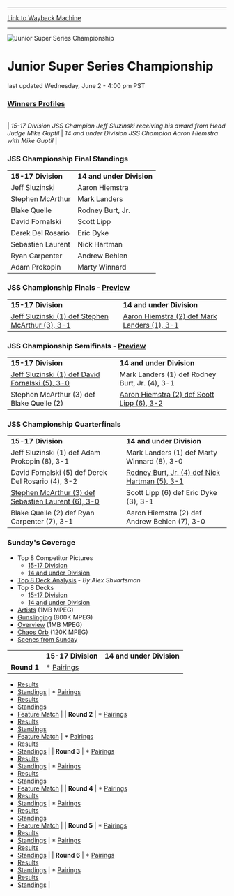 
---
[Link to Wayback Machine](https://web.archive.org/web/20160303200411/http://magic.wizards.com/en/events/coverage/jss99)

[_metadata_:description]:- "last updated Wednesday, June 2 - 4:00 pm PST Winners Profiles"
[_metadata_:generator]:- "Drupal 7 (http://drupal.org)"
[_metadata_:node]:- "953451"
[_metadata_:source]:- "div-block-system-main"
[_metadata_:title]:- "Junior Super Series   Championship"
[_metadata_:wayback_capture_timestamp]:- "2016-03-03 20:04:11"
[_metadata_:wayback_raw_url]:- "https://web.archive.org/web/20160303200411id_/http://magic.wizards.com/en/events/coverage/jss99"
[_metadata_:wayback_url]:- "http://magic.wizards.com/en/events/coverage/jss99"
---







![Junior Super Series           Championship](https://media.magic.wizards.com/images/banner/large_1_4.jpg)





Junior Super Series Championship
================================












last updated Wednesday, June 2 - 4:00 pm PST


### [Winners Profiles](/en/articles/archive/feature/sideboard-online-event-coverage-2015-12-16-32)




|  |  |
| --- | --- |
| 
*15-17 Division JSS Champion Jeff Sluzinski receiving his award from Head Judge Mike Guptil* | 
*14 and under Division JSS Champion Aaron Hiemstra with Mike Guptil* |

### **JSS Championship** **Final Standings**




|  |  |
| --- | --- |
| **15-17 Division** | **14 and under Division** |
| Jeff Sluzinski | Aaron Hiemstra |
| Stephen McArthur | Mark Landers |
| Blake Quelle | Rodney Burt, Jr. |
| David Fornalski | Scott Lipp |
| Derek Del Rosario | Eric Dyke |
| Sebastien Laurent | Nick Hartman |
| Ryan Carpenter | Andrew Behlen |
| Adam Prokopin | Marty Winnard |

### **JSS Championship Finals -**  [Preview](/en/articles/archive/feature/sideboard-online-event-coverage-2015-12-16-12)




|  |  |
| --- | --- |
| **15-17 Division** | **14 and under Division** |
| [Jeff Sluzinski (1) def Stephen McArthur (3), 3-1](/en/articles/archive/feature/sideboard-online-event-coverage-2015-12-16-11) | [Aaron Hiemstra (2) def Mark Landers (1), 3-1](/en/articles/archive/feature/sideboard-online-event-coverage-2015-12-16-10) |

### **JSS Championship Semifinals -** [Preview](/en/articles/archive/feature/sideboard-online-event-coverage-2015-12-16-37)




|  |  |
| --- | --- |
| **15-17 Division** | **14 and under Division** |
| [Jeff Sluzinski (1) def David Fornalski (5), 3-0](/en/articles/archive/feature/sideboard-online-event-coverage-2015-12-16-9) | Mark Landers (1) def Rodney Burt, Jr. (4), 3-1 |
| Stephen McArthur (3) def Blake Quelle (2) | [Aaron Hiemstra (2) def Scott Lipp (6), 3-2](/en/articles/archive/feature/sideboard-online-event-coverage-2015-12-16-8)  |

### **JSS Championship Quarterfinals**




|  |  |
| --- | --- |
| **15-17 Division** | **14 and under Division** |
| Jeff Sluzinski (1) def Adam Prokopin (8), 3-1 | Mark Landers (1) def Marty Winnard (8), 3-0 |
| David Fornalski (5) def Derek Del Rosario (4), 3-2 | [Rodney Burt, Jr. (4) def Nick Hartman (5), 3-1](/en/articles/archive/feature/sideboard-online-event-coverage-2015-12-16-7) |
| [Stephen McArthur (3) def Sebastien Laurent (6), 3-0](/en/articles/archive/feature/sideboard-online-event-coverage-2015-12-16-6) | Scott Lipp (6) def Eric Dyke (3), 3-1 |
| Blake Quelle (2) def Ryan Carpenter (7), 3-1 | Aaron Hiemstra (2) def Andrew Behlen (7), 3-0 |

### **Sunday's Coverage**


* Top 8 Competitor Pictures
	+ [15-17 Division](/en/articles/archive/feature/sideboard-online-event-coverage-2015-12-16-36)
	+ [14 and under Division](/en/articles/archive/feature/sideboard-online-event-coverage-2015-12-16-35)
* [Top 8 Deck Analysis](/en/articles/archive/feature/sideboard-online-event-coverage-2015-12-16-1) - *By Alex Shvartsman*
* Top 8 Decks
	+ [15-17 Division](/en/articles/archive/feature/sideboard-online-event-coverage-2015-12-16-38)
	+ [14 and under Division](/en/articles/archive/feature/sideboard-online-event-coverage-2015-12-16-13)
* [Artists](http://archive.wizards.com/Magic/Magazine/Article.aspx?x=JSS99/Artists.MPG) (1MB MPEG)
* [Gunslinging](http://archive.wizards.com/Magic/Magazine/Article.aspx?x=JSS99/GuestPros.MPG) (800K MPEG)
* [Overview](http://magic.wizards.com/sites/mtg/files/movies_legacy_migration/JSS99/Overview.MPG) (1MB MPEG)
* [Chaos Orb](http://archive.wizards.com/Magic/Magazine/Article.aspx?x=JSS99/ChaosOrb.MPG) (120K MPEG)
* [Scenes from Sunday](/en/articles/archive/feature/sideboard-online-event-coverage-2015-12-16-34)



|  |  |  |
| --- | --- | --- |
|  | **15-17 Division** | **14 and under Division** |
| **Round 1** | * [Pairings](/en/articles/archive/feature/sideboard-online-event-coverage-2015-12-16-39)
* [Results](/en/articles/archive/feature/sideboard-online-event-coverage-2015-12-16-45)
* [Standings](/en/articles/archive/feature/sideboard-online-event-coverage-2015-12-16-51)
 | * [Pairings](/en/articles/archive/feature/sideboard-online-event-coverage-2015-12-16-14)
* [Results](/en/articles/archive/feature/sideboard-online-event-coverage-2015-12-16-20)
* [Standings](/en/articles/archive/feature/sideboard-online-event-coverage-2015-12-16-26)
* [Feature Match](/en/articles/archive/feature/sideboard-online-event-coverage-2015-12-16-2)
 |
| **Round 2** | * [Pairings](/en/articles/archive/feature/sideboard-online-event-coverage-2015-12-16-40)
* [Results](/en/articles/archive/feature/sideboard-online-event-coverage-2015-12-16-46)
* [Standings](/en/articles/archive/feature/sideboard-online-event-coverage-2015-12-16-52)
* [Feature Match](/en/articles/archive/feature/sideboard-online-event-coverage-2015-12-16-3)
 | * [Pairings](/en/articles/archive/feature/sideboard-online-event-coverage-2015-12-16-15)
* [Results](/en/articles/archive/feature/sideboard-online-event-coverage-2015-12-16-21)
* [Standings](/en/articles/archive/feature/sideboard-online-event-coverage-2015-12-16-27)
 |
| **Round 3** | * [Pairings](/en/articles/archive/feature/sideboard-online-event-coverage-2015-12-16-41)
* [Results](/en/articles/archive/feature/sideboard-online-event-coverage-2015-12-16-47)
* [Standings](/en/articles/archive/feature/sideboard-online-event-coverage-2015-12-16-53)
 | * [Pairings](/en/articles/archive/feature/sideboard-online-event-coverage-2015-12-16-16)
* [Results](/en/articles/archive/feature/sideboard-online-event-coverage-2015-12-16-22)
* [Standings](/en/articles/archive/feature/sideboard-online-event-coverage-2015-12-16-28)
* [Feature Match](/en/articles/archive/feature/sideboard-online-event-coverage-2015-12-16-4)
 |
| **Round 4** | * [Pairings](/en/articles/archive/feature/sideboard-online-event-coverage-2015-12-16-42)
* [Results](/en/articles/archive/feature/sideboard-online-event-coverage-2015-12-16-48)
* [Standings](/en/articles/archive/feature/sideboard-online-event-coverage-2015-12-16-54)
 | * [Pairings](/en/articles/archive/feature/sideboard-online-event-coverage-2015-12-16-17)
* [Results](/en/articles/archive/feature/sideboard-online-event-coverage-2015-12-16-23)
* [Standings](/en/articles/archive/feature/sideboard-online-event-coverage-2015-12-16-29)
* [Feature Match](/en/articles/archive/feature/sideboard-online-event-coverage-2015-12-16-5)
 |
| **Round 5** | * [Pairings](/en/articles/archive/feature/sideboard-online-event-coverage-2015-12-16-43)
* [Results](/en/articles/archive/feature/sideboard-online-event-coverage-2015-12-16-49)
* [Standings](/en/articles/archive/feature/sideboard-online-event-coverage-2015-12-16-55)
 | * [Pairings](/en/articles/archive/feature/sideboard-online-event-coverage-2015-12-16-18)
* [Results](/en/articles/archive/feature/sideboard-online-event-coverage-2015-12-16-24)
* [Standings](/en/articles/archive/feature/sideboard-online-event-coverage-2015-12-16-30)
 |
| **Round 6** | * [Pairings](/en/articles/archive/feature/sideboard-online-event-coverage-2015-12-16-44)
* [Results](/en/articles/archive/feature/sideboard-online-event-coverage-2015-12-16-50)
* [Standings](/en/articles/archive/feature/sideboard-online-event-coverage-2015-12-16-56)
 | * [Pairings](/en/articles/archive/feature/sideboard-online-event-coverage-2015-12-16-19)
* [Results](/en/articles/archive/feature/sideboard-online-event-coverage-2015-12-16-25)
* [Standings](/en/articles/archive/feature/sideboard-online-event-coverage-2015-12-16-31)
 |


 

